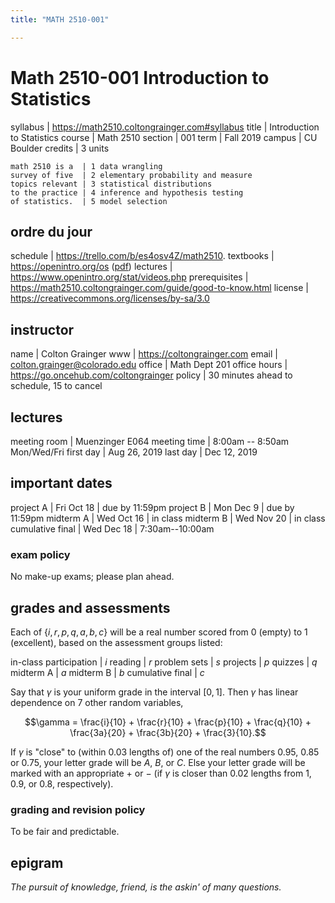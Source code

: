 ```yaml
---
title: "MATH 2510-001"

---
```


# Math 2510-001 Introduction to Statistics

syllabus        | <https://math2510.coltongrainger.com#syllabus>
title           | Introduction to Statistics
course          | Math 2510
section         | 001
term            | Fall 2019
campus          | CU Boulder
credits         | 3 units


```
math 2510 is a  | 1 data wrangling
survey of five  | 2 elementary probability and measure
topics relevant | 3 statistical distributions
to the practice | 4 inference and hypothesis testing
of statistics.  | 5 model selection
```

## ordre du jour

schedule      | <https://trello.com/b/es4osv4Z/math2510>.
textbooks     | <https://openintro.org/os> ([pdf](https://math2510.coltongrainger.com/assets/2019-openintro-statistics.pdf))
lectures      | <https://www.openintro.org/stat/videos.php>
prerequisites | <https://math2510.coltongrainger.com/guide/good-to-know.html>
license       | <https://creativecommons.org/licenses/by-sa/3.0>

## instructor

name            | Colton Grainger
www             | <https://coltongrainger.com>
email           | [colton.grainger@colorado.edu](mailto:colton.grainger@colorado.edu)
office          | Math Dept 201
office hours    | <https://go.oncehub.com/coltongrainger>
policy          | 30 minutes ahead to schedule, 15 to cancel

## lectures

meeting room    | Muenzinger E064
meeting time    | 8:00am -- 8:50am Mon/Wed/Fri
first day       | Aug 26, 2019
last day        | Dec 12, 2019

## important dates

project A        | Fri Oct 18 | due by 11:59pm
project B        | Mon Dec 9  | due by 11:59pm
midterm A        | Wed Oct 16 | in class
midterm B        | Wed Nov 20 | in class
cumulative final | Wed Dec 18 | 7:30am--10:00am

### exam policy

No make-up exams; please plan ahead.

## grades and assessments

Each of $\{i, r, p, q, a, b, c\}$ will be a real number scored from $0$ (empty) to $1$ (excellent), based on the assessment groups listed:

in-class participation | $i$
reading                | $r$
problem sets           | $s$
projects               | $p$
quizzes                | $q$
midterm A              | $a$
midterm B              | $b$
cumulative final       | $c$

Say that $\gamma$ is your uniform grade in the interval $[0,1]$. Then $\gamma$ has linear dependence on $7$ other random variables,

$$\gamma = \frac{i}{10} + \frac{r}{10} + \frac{p}{10} + \frac{q}{10} + \frac{3a}{20} + \frac{3b}{20} + \frac{3}{10}.$$

If $\gamma$ is "close" to (within $0.03$ lengths of) one of the real numbers $0.95$, $0.85$ or $0.75$, your letter grade will be $A$, $B$, or $C$. Else your letter grade will be marked with an appropriate $+$ or $-$ (if $\gamma$ is closer than $0.02$ lengths from $1$, $0.9$, or $0.8$, respectively).


### grading and revision policy

To be fair and predictable.

## epigram

*The pursuit of knowledge, friend, is the askin' of many questions.*

